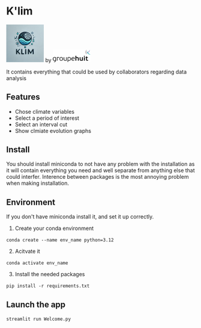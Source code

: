 # K'lim

<img src="logos\tool_logo.png" alt="Logo" width="100">
by 
<img src="logos\Logo_G8.png" alt="Logo" width="100">

It contains everything that could be used by collaborators regarding data analysis


## Features
- Chose climate variables
- Select a period of interest
- Select an interval cut
- Show clmiate evolution graphs

## Install
You should install miniconda to not have any problem with the installation as it will contain everything you need and well separate from anything else that could interfer. Interence between packages is the most annoying problem when making installation.

## Environment

If you don't have miniconda install it, and set it up correctly.

1. Create your conda environment
```
conda create --name env_name python=3.12
```
2. Acitvate it
```
conda activate env_name
```

3. Install the needed packages
```
pip install -r requirements.txt     
```

## Launch the app
```
streamlit run Welcome.py
```
